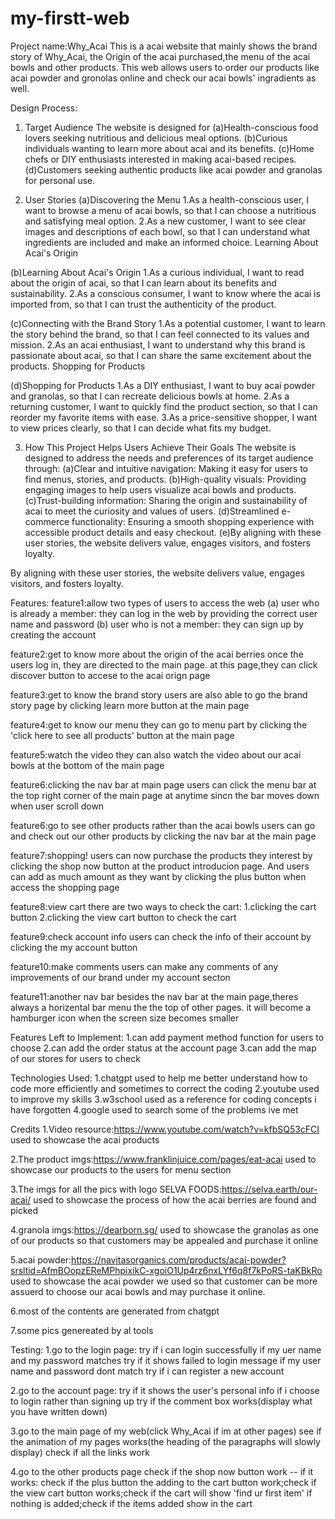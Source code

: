 # my-firstt-web
Project name:Why_Acai
This is a acai website that mainly shows the brand story of Why_Acai, the Origin of the acai purchased,the menu of the acai bowls and other products. This web allows users to order our products like acai powder and gronolas online and check our acai bowls' ingradients as well.



Design Process:
1. Target Audience
The website is designed for
(a)Health-conscious food lovers seeking nutritious and delicious meal options.
(b)Curious individuals wanting to learn more about acai and its benefits.
(c)Home chefs or DIY enthusiasts interested in making acai-based recipes.
(d)Customers seeking authentic products like acai powder and granolas for personal use.

2. User Stories
(a)Discovering the Menu
    1.As a health-conscious user, I want to browse a menu of acai bowls, so that I can choose a nutritious and satisfying meal option.
    2.As a new customer, I want to see clear images and descriptions of each bowl, so that I can understand what ingredients are included and make an informed choice.
    Learning About Acai's Origin

(b)Learning About Acai's Origin
    1.As a curious individual, I want to read about the origin of acai, so that I can learn about its benefits and sustainability.
    2.As a conscious consumer, I want to know where the acai is imported from, so that I can trust the authenticity of the product.
  
(c)Connecting with the Brand Story
    1.As a potential customer, I want to learn the story behind the brand, so that I can feel connected to its values and mission.
    2.As an acai enthusiast, I want to understand why this brand is passionate about acai, so that I can share the same excitement about the products.
    Shopping for Products

(d)Shopping for Products
    1.As a DIY enthusiast, I want to buy acai powder and granolas, so that I can recreate delicious bowls at home.
    2.As a returning customer, I want to quickly find the product section, so that I can reorder my favorite items with ease.
    3.As a price-sensitive shopper, I want to view prices clearly, so that I can decide what fits my budget.

3. How This Project Helps Users Achieve Their Goals
The website is designed to address the needs and preferences of its target audience through:
(a)Clear and intuitive navigation: Making it easy for users to find menus, stories, and products.
(b)High-quality visuals: Providing engaging images to help users visualize acai bowls and products.
(c)Trust-building information: Sharing the origin and sustainability of acai to meet the curiosity and values of users.
(d)Streamlined e-commerce functionality: Ensuring a smooth shopping experience with accessible product details and easy checkout.
(e)By aligning with these user stories, the website delivers value, engages visitors, and fosters loyalty.

By aligning with these user stories, the website delivers value, engages visitors, and fosters loyalty.


Features:
feature1:allow two types of users to access the web
(a) user who is already a member: they can log in the web by providing the correct user name and password
(b) user who is not a member: they can sign up by creating the account

feature2:get to know more about the origin of the acai berries
once the users log in, they are directed to the main page. at this page,they can click discover button to accese to the acai orign page

feature3:get to know the brand story
users are also able to go the brand story page by clicking learn more button at the main page

feature4:get to know our menu 
they can go to menu part by clicking the 'click here to see all products' button at the main page

feature5:watch the video
they can also watch the video about our acai bowls at the bottom of the main page

feature6:clicking the nav bar at main page
users can click the menu bar at the top right corner of the main page at anytime sincn the bar moves down when user scroll down

feature6:go to see other products rather than the acai bowls
users can go and check out our other products by clicking the nav bar at the main page

feature7:shopping!
users can now purchase the products they interest by clicking the shop now button at the product introducion page. And users can add as much amount as they want by clicking the plus button when access the shopping page

feature8:view cart
there are two ways to check the cart:
1.clicking the cart button
2.clicking the view cart button to check the cart

feature9:check account info
users can check the info of their account by clicking the my account button

feature10:make comments
users can make any comments of any improvements of our brand under my account secton

feature11:another nav bar
besides the nav bar at the main page,theres always a horizental bar menu the the top of other pages. it will become a hamburger icon when the screen size becomes smaller

Features Left to Implement:
1.can add payment method function for users to choose
2.can add the order status at the account page 
3.can add the map of our stores for users to check

Technologies Used:
1.chatgpt
used to help me better understand how to code more efficiently and sometimes to correct the coding 
2.youtube
used to improve my skills
3.w3school
used as a reference for coding concepts i have forgotten
4.google 
used to search some of the problems ive met

Credits
1.Video resource:https://www.youtube.com/watch?v=kfbSQ53cFCI 
used to showcase the acai products

2.The product imgs:https://www.franklinjuice.com/pages/eat-acai
used to showcase our products to the users for menu section

3.The imgs for all the pics with logo SELVA FOODS:https://selva.earth/our-acai/
used to showcase the process of how the acai berries are found and picked

4.granola imgs:https://dearborn.sg/
used to showcase the granolas as one of our products so that customers may be appealed and purchase it online

5.acai powder:https://navitasorganics.com/products/acai-powder?srsltid=AfmBOopzEReMPhpixikC-xgoiO1Up4rz6nxLYf6q8f7kPoRS-taKBkRo
used to showcase the acai powder we used so that customer can be more assuerd to choose our acai bowls and may purchase it online.

6.most of the contents are generated from chatgpt

7.some pics genereated by al tools

Testing:
1.go to the login page:
try if i can login successfully if my uer name and my password matches
try if it shows failed to login message if my user name and password dont match
try if i can register a new account

2.go to the account page:
try if it shows the user's personal info if i choose to login rather than signing up
try if the comment box works(display what you have written down)

3.go to the main page of my web(click Why_Acai if im at other pages)
see if the animation of my pages works(the heading of the paragraphs will slowly display)
check if all the links work

4.go to the other products page
check if the shop now button work -- if it works:
check if the plus button the adding to the cart button work;check if the view cart button works;check if the cart will show 'find ur first item' if nothing is added;check if the items added show in the cart